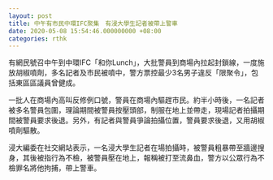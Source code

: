 ```yaml
---
layout: post
title: 中午有市民中環IFC聚集　有浸大學生記者被帶上警車
date: 2020-05-08 15:54:46.000000000 +08:00
categories: rthk
---
```


有網民號召中午到中環IFC「和你Lunch」，大批警員到商場內拉起封鎖線，一度施放胡椒噴劑，多名記者及市民被噴中，警方票控最少3名男子違反「限聚令」，包括東區區議員曾健成。

一批人在商場內高叫反修例口號，警員在商場內驅趕市民。約半小時後，一名記者被多名警員包圍，理論期間被警員按壓頭部，制服在地上並帶走，現場記者拍攝期間被警員要求後退。另外，有記者與警員爭論拍攝位置，警員要求後退，又用胡椒噴劑驅散。

浸大編委在社交網站表示，一名浸大學生記者在場拍攝時，被警員粗暴帶至牆邊搜身，其後被指行為不檢，被警員壓在地上，報稱被打至流鼻血，警方以公眾行為不檢罪名將他拘捕，帶上警車。
